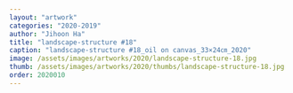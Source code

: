 ```yaml
---
layout: "artwork"
categories: "2020-2019"
author: "Jihoon Ha"
title: "landscape-structure #18"
caption: "landscape-structure #18_oil on canvas_33×24㎝_2020"
image: /assets/images/artworks/2020/landscape-structure-18.jpg
thumb: /assets/images/artworks/2020/thumbs/landscape-structure-18.jpg
order: 2020010
---
```

